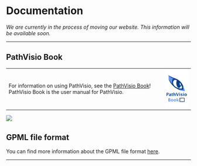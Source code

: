 # Documentation


*We are currently in the process of moving our website. This information will be available soon.*

---- 

## PathVisio Book
<p align="left">
  <table border="0">
    <tr>
    <td>For information on using PathVisio, see the <a href="https://www.google.com">PathVisio Book</a>! PathVisio Book is the user manual for PathVisio.</td>
      <td><img width="120" src="images/logos/pathvisio-book-logo.png"  alt="https://www.google.com"></td>
    </tr>
  </table>
</p>


<a href="google.com"></a>
<div>
<p>
  <img width="15%" src="https://pathvisio.github.io/images/logos/pathvisio-book-logo.png">
  <br> 
</p>
</div>


## GPML file format
You can find more information about the GPML file format [here](https://pathvisio.github.io/documentation/GPML).

----
